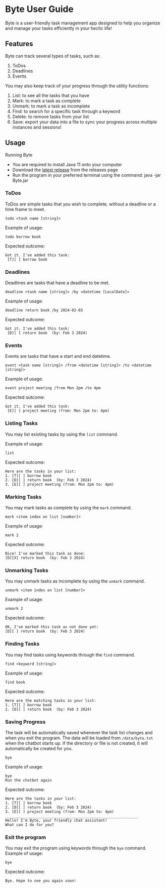 # Byte User Guide
Byte is a user-friendly task management app designed to help you organize and manage your tasks efficiently in your hectic life!
## Features
Byte can track several types of tasks, such as:
1. ToDos
2. Deadlines
3. Events
   
You may also keep track of your progress through the utility functions:

1. List: to see all the tasks that you have
2. Mark: to mark a task as complete
3. Unmark: to mark a task as incomplete
4. Find: to search for a specific task through a keyword
5. Delete: to remove tasks from your list
6. Save: export your data into a file to sync your progress across multiple instances and sessions!

## Usage
Running Byte
- You are required to install Java 11 onto your computer
- Download the [latest release](https://github.com/V4Vern/ip/releases) from the releases page
- Run the program in your preferred terminal using the command: java -jar Byte.jar

### ToDos
ToDos are simple tasks that you wish to complete, without a deadline or a time frame to meet.
```
todo <task name [string]>
```

Example of usage: 
```
todo borrow book
```

Expected outcome:
```
Got it. I've added this task:
 [T][ ] borrow book
```
### Deadlines
Deadlines are tasks that have a deadline to be met.
```
deadline <task name [string]> /by <datetime [LocalDate]>
```

Example of usage: 
```
deadline return book /by 2024-02-03
```

Expected outcome:
```
Got it. I've added this task:
 [D][ ] return book  (by: Feb 3 2024)
```
### Events
Events are tasks that have a start and end datetime.
```
event <task name [string]> /from <datetime [string]> /to <datetime [string]>
```

Example of usage: 
```
event project meeting /from Mon 2pm /to 4pm
```

Expected outcome:
```
Got it. I've added this task:
 [E][ ] project meeting (from: Mon 2pm to: 4pm)
```
### Listing Tasks
You may list existing tasks by using the `list` command.

Example of usage: 
```
list
```

Expected outcome:
```
Here are the tasks in your list:
1. [T][ ] borrow book
2. [D][ ] return book  (by: Feb 3 2024)
3. [E][ ] project meeting (from: Mon 2pm to: 4pm)
```
### Marking Tasks
You may mark tasks as complete by using the `mark` command.
```
mark <item index on list [number]> 
```

Example of usage: 
```
mark 2
```

Expected outcome:
```
Nice! I've marked this task as done:
[D][X] return book  (by: Feb 3 2024)
```
### Unmarking Tasks
You may unmark tasks as incomplete by using the `unmark` command.
```
unmark <item index on list [number]> 
```

Example of usage: 
```
unmark 2
```

Expected outcome:
```
OK, I've marked this task as not done yet:
[D][ ] return book  (by: Feb 3 2024)
```
### Finding Tasks
You may find tasks using keywords through the `find` command. 
```
find <keyword [string]>
```

Example of usage: 
```
find book
```

Expected outcome:
```
Here are the matching tasks in your list:
1. [T][ ] borrow book
2. [D][ ] return book  (by: Feb 3 2024)
```
### Saving Progress
The task will be automatically saved whenever the task list changes and when you exit the program. The data will be loaded from `/data/byte.txt` when the chatbot starts up. If the directory or file is not created, it will automatically be created for you.

```
bye
```

Example of usage: 
```
bye 
Run the chatbot again
```

Expected outcome:
```
Here are the tasks in your list:
1. [T][ ] borrow book
2. [D][ ] return book  (by: Feb 3 2024)
3. [E][ ] project meeting (from: Mon 2pm to: 4pm)
____________________________________________________________
Hello! I'm Byte, your friendly chat assistant!
What can I do for you?
```
### Exit the program
You may exit the program using keywords through the `bye` command. 
Example of usage: 
```
bye
```

Expected outcome:
```
Bye. Hope to see you again soon!
```

